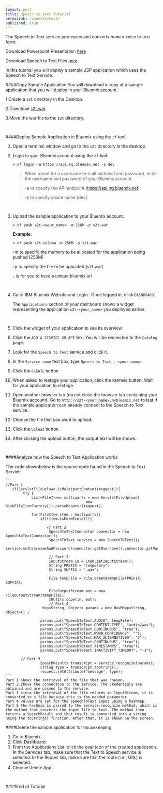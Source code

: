 ```yaml
---
layout: post
title: Speech to Text Tutorial
permalink: /speechtotext/
published: true
---
```


The Speech to Text service processes and converts human voice to text form.

Download Powerpoint Presentation [here](https://github.com/JaoColoma/jaocoloma.github.io/blob/master/presentation.pptx?raw=true)

Download Speech to Text Files [here](https://github.com/JaoColoma/jaocoloma.github.io/blob/master/s2t.zip?raw=true)

In this tutorial you will deploy a sample JSP application which uses the Speech to Text Service. 


####Copy Sample Application
You will download a copy of a sample application that you will deploy in your Bluemix account.

1.Create a `s2t` directory in the Desktop.

2.Download [s2t.war](https://github.com/JaoColoma/jaocoloma.github.io/blob/master/s2t.war?raw=true).

3.Move the war file to the `s2t` directory.

<br>

####Deploy Sample Application in Bluemix using the `cf` tool.

1. Open a terminal window and go to the `s2t` directory in the desktop.

2. Login to your Bluemix account using the `cf` tool.

	```text
	> cf login -a https://api.ng.bluemix.net -s dev
	```
	
	>When asked for a username (e-mail address) and password, enter the username and password of your Bluemix account.
	
	>-a to specify the API endpoint (https://api.ng.bluemix.net).
	
	>-s to specify space name (dev).

	<br>
	
3. Upload the sample application to your Bluemix account.

	```text
	> cf push s2t-<your_name> -m 256M -p s2t.war
	```

	**Example:**
		
	```text
	> cf push s2t-coloma -m 256M -p s2t.war
	```
	-m to specify the memory to be allocated for the application being pushed (256M)
	
	-p to specify the file to be uploaded (s2t.war)
	
	-<your-name> is for you to have a unique bluemix url

	<br>
	
1. Go to IBM Bluemix Website and Login .  Once logged in, click `DASHBOARD`.  

	The `Applications` section of your dashboard shows a widget representing the application `s2t-<your_name>` you deployed earlier.

	
	<br>
	
1. Click the widget of your application to see its overview.
	
1. Click the `ADD A SERVICE OR API` link.  You will be redirected to the `Catalog` page. 

1. Look for the `Speech to Text` service and click it.

1. In the `Service name` text box, type `Speech to Text - <your-name>`.

1. Click the `CREATE` button.

1. When asked to restage your application, click the `RESTAGE` button.  Wait for your application to restage.

1. Open another browser tab (do not close the browser tab containing your Bluemix account).  Go to `http://s2t-<your_name>.mybluemix.net` to test if the sample application can already connect to the Speech to Text service.

1. Choose the file that you want to upload.
	
1. Click the `Upload` button.  
2. After clicking the upload button, the output text will be shown.

	<br>

####Analyze how the Speech to Text Application works

The code shownbelow is the source code found in the Speech to Text Servlet:


	```
	//Part 1
	   if(ServletFileUpload.isMultipartContent(request)){
            try {
                List<FileItem> multiparts = new ServletFileUpload(
                                         new DiskFileItemFactory()).parseRequest(request);
              
                for(FileItem item : multiparts){
                    if(!item.isFormField()){
                       
                       // Part 2 
                        SpeechtoTextConnector connector = new SpeechtoTextConnector();
                        SpeechToText service = new SpeechToText();
                        service.setUsernameAndPassword(connector.getUsername(),connector.getPassword());
                        
                        // Part 3
                        InputStream in = item.getInputStream();
                        String PREFIX = "temporary";
                        String SUFFIX = ".wav";

                        File tempFile = File.createTempFile(PREFIX, SUFFIX);

                        FileOutputStream out = new FileOutputStream(tempFile);
                        IOUtils.copy(in, out);
        				// Part 4	
					 Map<String, Object> params = new HashMap<String, Object>() ;
     
					params.put("SpeechToText.AUDIO", tempFile);
					params.put("SpeechToText.CONTENT_TYPE", "audio/wav");
					params.put("SpeechToText.CONTINUOUS", "true");
					params.put("SpeechToText.WORD_CONFIDENCE", "");
					params.put("SpeechToText.MAX_ALTERNATIVES", "2");
					params.put("SpeechToText.CONTINUOUS", "true");
					params.put("SpeechToText.TIMESTAMPS", "true");
					params.put("SpeechToText.INACTIVITY_TIMEOUT", "-1");

		   // Part 5
                    SpeechResults transcript = service.recognize(params);
                    String type = transcript.toString();       
                	request.setAttribute("message", type);
	```
	Part 1 shows the retrieval of the file that was chosen.
	Part 2 shows the connection to the service. The credentials are obtained and are passed to the service.
	Part 3 since the retrieval of the file returns an InputStream, it is converted to a file because this is the needed parameter.
	Part 4 values are set for the SpeechToText input using a hashmap.
	Part 5 the hashmap is passed to the service.recognize method, which is the method that converts the input file to text. The method then returns a SpeechResult and that result is converted into a string using the toString() function. After that, it is shown on the screen.

####Delete the sample application for housekeeping

1. Go to Bluemix.
2. Click Dashboard.
3. From the Applications List, click the gear icon of the created application. In the Services tab, make sure that the Text to Speech service is selected. In the Routes tab, make sure that the route (i.e., URL) is selected.
4. Choose Delete App.

<br>

####End of Tutorial
